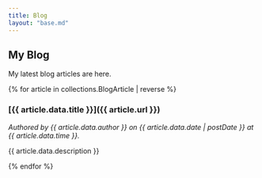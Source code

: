 ```yaml
---
title: Blog
layout: "base.md"
---
```


## My Blog

My latest blog articles are here.

{% for article in collections.BlogArticle | reverse %}
  
  ### [{{ article.data.title }}]({{ article.url }})
  
  *Authored by {{ article.data.author }} on {{ article.data.date | postDate }} at {{ article.data.time }}.*
  
   {{ article.data.description }}
  
{% endfor %}